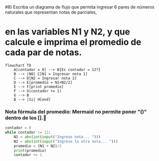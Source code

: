 #8) Escriba un diagrama de flujo que permita ingresar 6 pares de números naturales que representan notas de parciales,
# en las variables N1 y N2, y que calcule e imprima el promedio de cada par de notas.
```mermaid
flowchart TD
	A[contador = 0] --> B{Es contador = 12?}
	B --> |NO| C[N1 = Ingresar nota 1]
	C --> D[N2 = Ingresar nota 2]
	D --> E[promedio = N1+N2/2]
	E --> F[print promedio]
	F --> G(contador += 1)
	G --> B
	B --> |Si| H[end]
```
### Nota fórmula del promedio: Mermaid no permite poner "()" dentro de los [].:shrug:

```python
contador = 0
while contador != 12:
    N1 = abs(int(input("Ingrese nota... ")))
    N2 = abs(int(input("Ingrese la otra nota... ")))
    promedio = (N1 + N2)/2
    print(promedio)
    contador += 1
```
